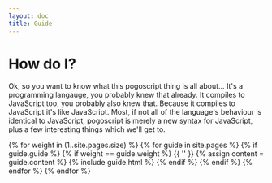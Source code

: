 ```yaml
---
layout: doc
title: Guide
---
```


# How do I?

Ok, so you want to know what this pogoscript thing is all about… It's a programming langauge, you probably knew that already. It compiles to JavaScript too, you probably also knew that. Because it compiles to JavaScript it's like JavaScript. Most, if not all of the language's behaviour is identical to JavaScript, pogoscript is merely a new syntax for JavaScript, plus a few interesting things which we'll get to.

{% for weight in (1..site.pages.size) %}
{% for guide in site.pages %}
{% if guide.guide %}
{% if weight == guide.weight %}
{{ '' }}
{% assign content = guide.content %}
{% include guide.html %}
{% endif %}
{% endif %}
{% endfor %}
{% endfor %}
